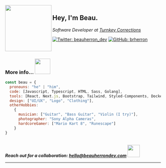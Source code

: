 
<img align='left' src="https://media.giphy.com/media/l3V0yA9zHe5m29sxW/giphy.gif" width="150">
<h2> Hey, I'm Beau. </h2>
<p><em>Software Developer at <a href="https://www.turnkeycorrections.com">Turnkey Corrections</a>
  
</em></p>

[![Twitter: beauherron_dev](https://img.shields.io/twitter/follow/beauherron_dev?style=social)](https://twitter.com/beaherron_dev)
[![GitHub: brherron](https://img.shields.io/github/followers/brherron?label=follow&style=social)](https://github.com/brherron)

</br>

### More info... <img src="https://media.giphy.com/media/XymDO6RFUWKR519zUD/giphy.gif" width="50">

```javascript
const beau = {
  pronouns: "he" | "him",
  code: [Javascript, Typescript, HTML, Sass, Golang],
  tools: [React, Next.js, Bootstrap, Tailwind, Styled-Components, Docker, MySQL, AWS-Suite, Netlify, Asterisk],
  design: ["UI/UX", "Logo", "Clothing"],
  otherHobbies: 
    {
      musician: ["Guitar", "Bass Guitar", "Violin (I try)"],
      photographer: "Sony Alpha Cameras",
      hardcoreGamer: ["Mario Kart 8", "Runescape"]
    }
}
```

</br>
<em><b>Reach out for a collaboration: <a href="mailto:hello@beauherrondev.com" target="_blank" rel="norefferer">hello@beauherrondev.com</a> <img src="https://media.giphy.com/media/AKrYFKhCXpOYm834ro/giphy.gif" width="40"></em>


---
